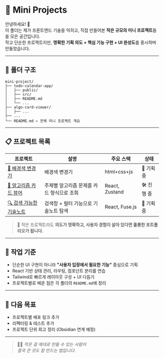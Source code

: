 # 🧩 Mini Projects

안녕하세요! 👋  
이 폴더는 제가 프론트엔드 기술을 익히고, 직접 만들어본 **작은 규모의 미니 프로젝트**들을 모은 공간입니다.  
작고 단순한 프로젝트지만, **명확한 기획 의도 + 핵심 기능 구현 + UI 완성도**를 중시하며 만들었습니다.

---

## 🧱 폴더 구조

```
mini-project/
├── todo-calendar-app/
│   ├── public/
│   ├── src/
│   ├── README.md
│   └── ...
├── algo-card-viewer/
│   ├── ...
├── ...
└── README.md ← 전체 미니 프로젝트 개요
```

---

## 📋 프로젝트 목록

| 프로젝트                                         | 설명                                      | 주요 스택      | 상태       |
| ------------------------------------------------ | ----------------------------------------- | -------------- | ---------- |
| [🎨 배경색 변경기](./mini-project/ColorChanger/) | 배경색 변경기                             | html+css+js    | 🧪 기획 중 |
| [📘 알고리즘 카드 뷰어](./algo-card-viewer)      | 주제별 알고리즘 문제를 카드 형식으로 조회 | React, Zustand | 🛠 진행 중  |
| [🔍 검색 가능한 기술노트](./tech-note-viewer)    | 검색창 + 필터 기능으로 기술노트 탐색      | React, Fuse.js | 🧪 기획 중 |

> 🧠 작은 프로젝트라도 **의도가 명확하고, 사용자 경험이 살아 있다면 훌륭한 포트폴리오가 됩니다.**

---

## 📌 작업 기준

- 단순한 UI 구현이 아니라 **"사용자 입장에서 필요한 기능"** 중심으로 기획
- React 기반 상태 관리, 라우팅, 컴포넌트 분리를 연습
- Tailwind로 빠르게 레이아웃 구성 + UI 다듬기
- 프로젝트별로 배운 점은 각 폴더의 `README.md`에 정리

---

## 🚀 다음 목표

- 프로젝트별 배포 링크 추가
- 리팩터링 & 테스트 추가
- 프로젝트 단위 회고 정리 (Obsidian 연계 예정)

---

> 🧙‍♂️ _작은 걸 제대로 만들 수 있는 사람이  
> 결국 큰 것도 잘 만드는 법입니다._
